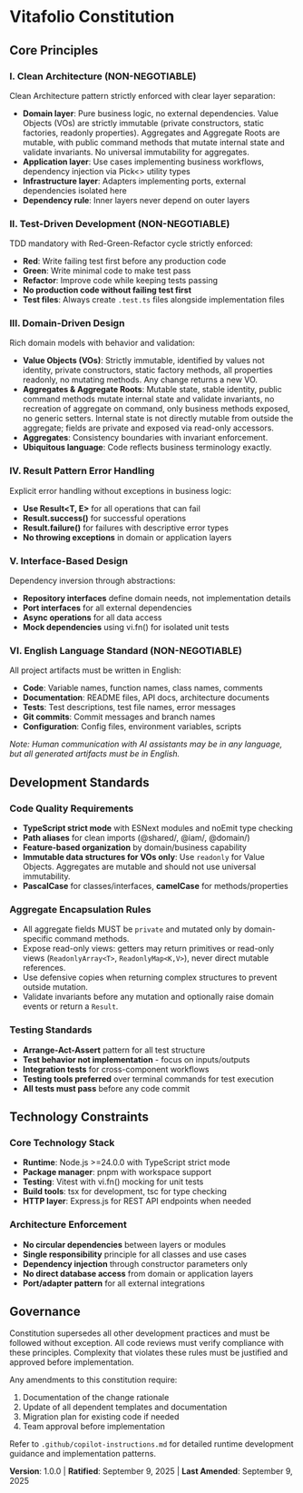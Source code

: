 # Vitafolio Constitution

## Core Principles

### I. Clean Architecture (NON-NEGOTIABLE)

Clean Architecture pattern strictly enforced with clear layer separation:

- **Domain layer**: Pure business logic, no external dependencies. Value Objects (VOs) are strictly immutable (private constructors, static factories, readonly properties). Aggregates and Aggregate Roots are mutable, with public command methods that mutate internal state and validate invariants. No universal immutability for aggregates.
- **Application layer**: Use cases implementing business workflows, dependency injection via Pick<> utility types
- **Infrastructure layer**: Adapters implementing ports, external dependencies isolated here
- **Dependency rule**: Inner layers never depend on outer layers

### II. Test-Driven Development (NON-NEGOTIABLE)

TDD mandatory with Red-Green-Refactor cycle strictly enforced:

- **Red**: Write failing test first before any production code
- **Green**: Write minimal code to make test pass
- **Refactor**: Improve code while keeping tests passing
- **No production code without failing test first**
- **Test files**: Always create `.test.ts` files alongside implementation files

### III. Domain-Driven Design

Rich domain models with behavior and validation:

- **Value Objects (VOs)**: Strictly immutable, identified by values not identity, private constructors, static factory methods, all properties readonly, no mutating methods. Any change returns a new VO.
- **Aggregates & Aggregate Roots**: Mutable state, stable identity, public command methods mutate internal state and validate invariants, no recreation of aggregate on command, only business methods exposed, no generic setters. Internal state is not directly mutable from outside the aggregate; fields are private and exposed via read-only accessors.
- **Aggregates**: Consistency boundaries with invariant enforcement.
- **Ubiquitous language**: Code reflects business terminology exactly.

### IV. Result Pattern Error Handling

Explicit error handling without exceptions in business logic:

- **Use Result<T, E>** for all operations that can fail
- **Result.success()** for successful operations
- **Result.failure()** for failures with descriptive error types
- **No throwing exceptions** in domain or application layers

### V. Interface-Based Design

Dependency inversion through abstractions:

- **Repository interfaces** define domain needs, not implementation details
- **Port interfaces** for all external dependencies
- **Async operations** for all data access
- **Mock dependencies** using vi.fn() for isolated unit tests

### VI. English Language Standard (NON-NEGOTIABLE)

All project artifacts must be written in English:

- **Code**: Variable names, function names, class names, comments
- **Documentation**: README files, API docs, architecture documents
- **Tests**: Test descriptions, test file names, error messages
- **Git commits**: Commit messages and branch names
- **Configuration**: Config files, environment variables, scripts

_Note: Human communication with AI assistants may be in any language, but all generated artifacts must be in English._

## Development Standards

### Code Quality Requirements

- **TypeScript strict mode** with ESNext modules and noEmit type checking
- **Path aliases** for clean imports (@shared/, @iam/, @domain/)
- **Feature-based organization** by domain/business capability
- **Immutable data structures for VOs only**: Use `readonly` for Value Objects. Aggregates are mutable and should not use universal immutability.
- **PascalCase** for classes/interfaces, **camelCase** for methods/properties

### Aggregate Encapsulation Rules

- All aggregate fields MUST be `private` and mutated only by domain-specific command methods.
- Expose read-only views: getters may return primitives or read-only views (`ReadonlyArray<T>`, `ReadonlyMap<K,V>`), never direct mutable references.
- Use defensive copies when returning complex structures to prevent outside mutation.
- Validate invariants before any mutation and optionally raise domain events or return a `Result`.

### Testing Standards

- **Arrange-Act-Assert** pattern for all test structure
- **Test behavior not implementation** - focus on inputs/outputs
- **Integration tests** for cross-component workflows
- **Testing tools preferred** over terminal commands for test execution
- **All tests must pass** before any code commit

## Technology Constraints

### Core Technology Stack

- **Runtime**: Node.js >=24.0.0 with TypeScript strict mode
- **Package manager**: pnpm with workspace support
- **Testing**: Vitest with vi.fn() mocking for unit tests
- **Build tools**: tsx for development, tsc for type checking
- **HTTP layer**: Express.js for REST API endpoints when needed

### Architecture Enforcement

- **No circular dependencies** between layers or modules
- **Single responsibility** principle for all classes and use cases
- **Dependency injection** through constructor parameters only
- **No direct database access** from domain or application layers
- **Port/adapter pattern** for all external integrations

## Governance

Constitution supersedes all other development practices and must be followed without exception. All code reviews must verify compliance with these principles. Complexity that violates these rules must be justified and approved before implementation.

Any amendments to this constitution require:

1. Documentation of the change rationale
2. Update of all dependent templates and documentation
3. Migration plan for existing code if needed
4. Team approval before implementation

Refer to `.github/copilot-instructions.md` for detailed runtime development guidance and implementation patterns.

**Version**: 1.0.0 | **Ratified**: September 9, 2025 | **Last Amended**: September 9, 2025
